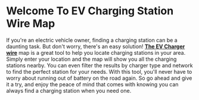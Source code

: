 # Welcome To EV Charging Station Wire Map

If you're an electric vehicle owner, finding a charging station can be a daunting task. But don't worry, there's an easy solution! **[The EV Charger wire](https://evchargerwire.com/ev-charging-stations-map/)** map is a great tool to help you locate charging stations in your area. Simply enter your location and the map will show you all the charging stations nearby. You can even filter the results by charger type and network to find the perfect station for your needs. With this tool, you'll never have to worry about running out of battery on the road again. So go ahead and give it a try, and enjoy the peace of mind that comes with knowing you can always find a charging station when you need one.
